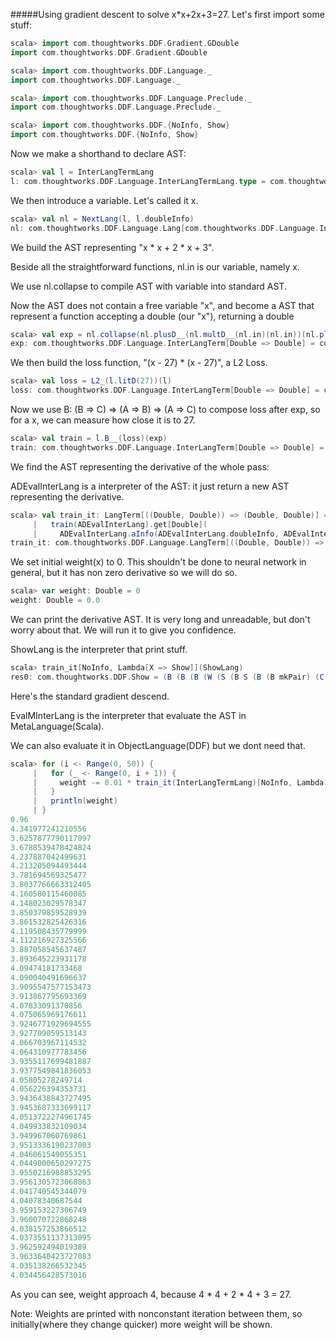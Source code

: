 #####Using gradient descent to solve x*x+2x+3=27.
Let's first import some stuff:
```scala
scala> import com.thoughtworks.DDF.Gradient.GDouble
import com.thoughtworks.DDF.Gradient.GDouble

scala> import com.thoughtworks.DDF.Language._
import com.thoughtworks.DDF.Language._

scala> import com.thoughtworks.DDF.Language.Preclude._
import com.thoughtworks.DDF.Language.Preclude._

scala> import com.thoughtworks.DDF.{NoInfo, Show}
import com.thoughtworks.DDF.{NoInfo, Show}
```
Now we make a shorthand to declare AST:
```scala
scala> val l = InterLangTermLang
l: com.thoughtworks.DDF.Language.InterLangTermLang.type = com.thoughtworks.DDF.Language.InterLangTermLang$@1ad5f02
```
We then introduce a variable. Let's called it x.
```scala
scala> val nl = NextLang(l, l.doubleInfo)
nl: com.thoughtworks.DDF.Language.Lang[com.thoughtworks.DDF.Language.InterLangInfoG,[X]scala.util.Either[com.thoughtworks.DDF.Language.InterLangTerm[X],com.thoughtworks.DDF.Language.InterLangTerm[Double => X]]] with com.thoughtworks.DDF.Language.NextBase[com.thoughtworks.DDF.Language.InterLangInfoG,com.thoughtworks.DDF.Language.InterLangTerm,Double] = com.thoughtworks.DDF.Language.NextLang$$anon$1@161c304
```
We build the AST representing "x * x + 2 * x + 3".

Beside all the straightforward functions, nl.in is our variable, namely x.

We use nl.collapse to compile AST with variable into standard AST.

Now the AST does not contain a free variable "x", and become a AST that represent a function accepting a double (our "x"), 
returning a double
```scala
scala> val exp = nl.collapse(nl.plusD__(nl.multD__(nl.in)(nl.in))(nl.plusD__(nl.multD__(nl.litD(2))(nl.in))(nl.litD(3))))
exp: com.thoughtworks.DDF.Language.InterLangTerm[Double => Double] = com.thoughtworks.DDF.Language.InterLangTermInterLang$$anon$38@1b4c19e
```
We then build the loss function, "(x - 27) * (x - 27)", a L2 Loss.
```scala
scala> val loss = L2_(l.litD(27))(l)
loss: com.thoughtworks.DDF.Language.InterLangTerm[Double => Double] = com.thoughtworks.DDF.Language.InterLangTermInterLang$$anon$38@d2ef86
```
Now we use B: (B => C) => (A => B) => (A => C) to compose loss after exp, 
so for a x, we can measure how close it is to 27.
```scala
scala> val train = l.B__(loss)(exp)
train: com.thoughtworks.DDF.Language.InterLangTerm[Double => Double] = com.thoughtworks.DDF.Language.InterLangTermInterLang$$anon$38@2f91f2
```
We find the AST representing the derivative of the whole pass:

ADEvalInterLang is a interpreter of the AST: it just return a new AST representing the derivative.
```scala
scala> val train_it: LangTerm[((Double, Double)) => (Double, Double)] =
     |   train(ADEvalInterLang).get[Double](
     |     ADEvalInterLang.aInfo(ADEvalInterLang.doubleInfo, ADEvalInterLang.doubleInfo))(GDouble)
train_it: com.thoughtworks.DDF.Language.LangTerm[((Double, Double)) => (Double, Double)] = com.thoughtworks.DDF.Language.LangTermLang$$anon$39@223ab1
```
We set initial weight(x) to 0. 
This shouldn't be done to neural network in general, but it has non zero derivative so we will do so.
```scala
scala> var weight: Double = 0
weight: Double = 0.0
```
We can print the derivative AST. It is very long and unreadable, but don't worry about that. 
We will run it to give you confidence.

ShowLang is the interpreter that print stuff.
```scala
scala> train_it[NoInfo, Lambda[X => Show]](ShowLang)
res0: com.thoughtworks.DDF.Show = (B (B (B (W (S (B S (B (B mkPair) (C (B B (B * (B zro I))) (B zro I)))) (S (B S (B (B +) (C (B B (B * (B zro I))) (B fst I)))) (B (C (B * (B zro I))) (B fst I)))))) (C (B (S (B S (B (B mkPair) (C (B B (B + (B zro I))) (B zro I)))) (C (B B (B + (B fst I))) (B fst I))) (S (B S (B (B mkPair) (C (B B (B * (B zro I))) (B zro I)))) (S (B S (B (B +) (C (B B (B * (B zro I))) (B fst I)))) (B (C (B * (B zro I))) (B fst I))) (mkPair -1.0 0.0)))) (mkPair 27.0 0.0)) (S (B (S (B S (B (B mkPair) (C (B B (B + (B zro I))) (B zro I)))) (C (B B (B + (B fst I))) (B fst I))) (S (B (S (B S (B (B mkPair) (C (B B (B * (B zro I))) (B zro I)))) (S (B S (B (B +) (C (B B (B * (B zro I))) (B fst I)))) (B (C (B * (B zro I))) (B fst I)))) I) I)) (C (B (S (B S (B (B mkPair) (C (B B (B...
```
Here's the standard gradient descend.

EvalMInterLang is the interpreter that evaluate the AST in MetaLanguage(Scala).

We can also evaluate it in ObjectLanguage(DDF) but we dont need that.
```scala
scala> for (i <- Range(0, 50)) {
     |   for (_ <- Range(0, i + 1)) {
     |     weight -= 0.01 * train_it(InterLangTermLang)[NoInfo, Lambda[X => X]](EvalMInterLang)((weight, 1))._2
     |   }
     |   println(weight)
     | }
0.96
4.341977241210556
3.6257877790117097
3.6788539478424824
4.237887042499631
4.213205094493444
3.781694569325477
3.8037766663312405
4.160580115460085
4.148023029578347
3.850379859528939
3.861532825426316
4.119508435779999
4.112216927325566
3.887058545637487
3.893645223931178
4.09474181733468
4.090040491696637
3.9095547577153473
3.913867795693369
4.07833091370856
4.075065969176611
3.9246771929694555
3.927709059513143
4.066703967114532
4.064310977783456
3.9355117699481887
3.9377549841836053
4.05805278249714
4.056226394353731
3.9436438843727495
3.9453687333699117
4.0513722274961745
4.049933832109034
3.949967060769861
3.9513336190237003
4.046061549055351
4.0449000650297275
3.9550216988853295
3.9561305723068863
4.041740545344079
4.04078340687544
3.959153227306749
3.960070722868248
4.038157253866512
4.0373551137313095
3.962592494019389
3.9633640423727083
4.035138266532345
4.034456428573016
```
As you can see, weight approach 4, because 4 * 4 + 2 * 4 + 3 = 27.

Note: Weights are printed with nonconstant iteration between them,
so initially(where they change quicker) more weight will be shown.
